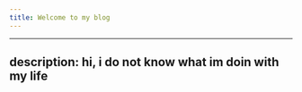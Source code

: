 ```yaml
---
title: Welcome to my blog
---
```


---
description: hi, i do not know what im doin with my life
---
